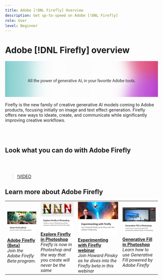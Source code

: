 ```yaml
---
title: Adobe [!DNL Firefly] Overview
description: Get up-to-speed on Adobe [!DNL Firefly]
role: User
level: Beginner
---
```

# Adobe [!DNL Firefly] overview

![Firefly Hero Image](../assets/firefly.png)

Firefly is the new family of creative generative AI models coming to Adobe products, focusing initially on image and text effect generation. Firefly offers new ways to ideate, create, and communicate while significantly improving creative workflows.

<br>&nbsp;

## Look what you can do with Adobe Firefly

<br>&nbsp;

>[!VIDEO](https://video.tv.adobe.com/v/3416970t1?quality=12&learn=on&hidetitle=true)

## Learn more about Adobe Firefly

<table>
<tr>
   <td>
      <a href="https://firefly.adobe.com/" target="_blank">
         <img alt="Adobe Firefly (Beta)" src="assets/firefly-beta.png" />
      </a>
      <div>
      <a href="https://firefly.adobe.com/" target="_blank"><strong>Adobe Firefly (Beta)</strong></a>
      </div>
      <em>Join the Adobe Firefly Beta program.</em>
      <br>
  </td>
  <td>
      <a href="https://www.adobe.com/sensei/generative-ai/firefly.html" target="_blank">
         <img alt="Explore Firefly in Photoshop" src="assets/firefly-photoshop.png" />
      </a>
      <div>
      <a href="https://www.adobe.com/sensei/generative-ai/firefly.html" target="_blank"><strong>Explore Firefly in Photoshop</strong></a>
      </div>
      <em>Firefly is now in Photoshop and the way that you create will never be the same</em>
      <br>
  </td>
  <td>
      <a href="webinar-experimenting.md">
         <img alt="Experimenting with Adobe Firefly" src="assets/webinar-experimenting.png" />
      </a>
      <div>
      <a href="webinar-experimenting.md"><strong>Experimenting with Firefly webinar</strong></a>
      </div>
      <em>Join Howard Pinsky as he dives into the Firefly beta in this webinar</em>
      <br>
  </td>
  <td>
      <a href="generative-fill.md">
         <img alt="Generative Fill in Photoshop" src="assets/generative-fill.png" />
      </a>
      <div>
      <a href="generative-fill.md"><strong>Generative Fill in Photoshop</strong></a>
      </div>
      <em>Learn how to use Generative Fill powered by Adobe Firefly</em>
      <br>
  </td>
</tr>
</table>
